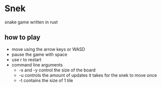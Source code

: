 # Snek
snake game written in rust

## how to play
- move using the arrow keys or WASD
- pause the game with space
- use r to restart
- command line arguments
    - -x and -y control the size of the board
    - -u controls the amount of updates it takes for the snek to move once
    - -t contains the size of 1 tile
